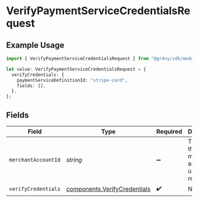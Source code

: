 # VerifyPaymentServiceCredentialsRequest

## Example Usage

```typescript
import { VerifyPaymentServiceCredentialsRequest } from "@gr4vy/sdk/models/operations";

let value: VerifyPaymentServiceCredentialsRequest = {
  verifyCredentials: {
    paymentServiceDefinitionId: "stripe-card",
    fields: [],
  },
};
```

## Fields

| Field                                                                        | Type                                                                         | Required                                                                     | Description                                                                  |
| ---------------------------------------------------------------------------- | ---------------------------------------------------------------------------- | ---------------------------------------------------------------------------- | ---------------------------------------------------------------------------- |
| `merchantAccountId`                                                          | *string*                                                                     | :heavy_minus_sign:                                                           | The ID of the merchant account to use for this request.                      |
| `verifyCredentials`                                                          | [components.VerifyCredentials](../../models/components/verifycredentials.md) | :heavy_check_mark:                                                           | N/A                                                                          |